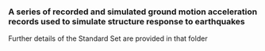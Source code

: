 ### A series of recorded and simulated ground motion acceleration records used to simulate structure response to earthquakes

Further details of the Standard Set are provided in that folder
